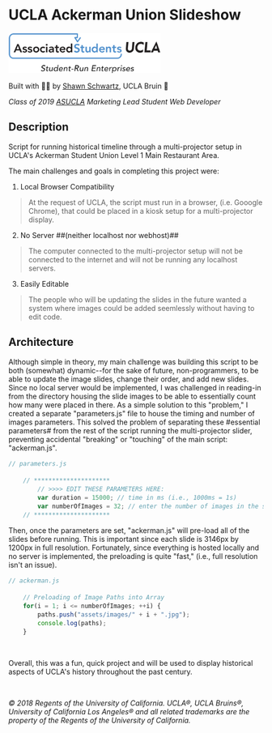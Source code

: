 # UCLA Ackerman Union Slideshow

<img src="/assets/images/asucla_student_u.png" width="300px" height="79px" alt="ASUCLA Student Union Logo">


Built with :blue_heart::yellow_heart: by [Shawn Schwartz](https://shawntylerschwartz.com), UCLA Bruin :bear: 

*Class of 2019*
*[ASUCLA](https://asucla.ucla.edu) Marketing Lead Student Web Developer*

## Description
Script for running historical timeline through a multi-projector setup in UCLA's Ackerman Student Union Level 1 Main Restaurant Area.

The main challenges and goals in completing this project were:

1. Local Browser Compatibility
 > At the request of UCLA, the script must run in a browser, (i.e. Gooogle Chrome), that could be placed in a kiosk setup for a multi-projector display.

2. No Server ##(neither localhost nor webhost)##
 > The computer connected to the multi-projector setup will not be connected to the internet and will not be running any localhost servers. 

3. Easily Editable
 > The people who will be updating the slides in the future wanted a system where images could be added seemlessly without having to edit code. 

## Architecture
Although simple in theory, my main challenge was building this script to be both (somewhat) dynamic--for the sake of future, non-programmers, to be able to update the image slides, change their order, and add new slides. Since no local server would be implemented, I was challenged in reading-in from the directory housing the slide images to be able to essentially count how many were placed in there. As a simple solution to this "problem," I created a separate "parameters.js" file to house the timing and number of images parameters. This solved the problem of separating these #essential parameters# from the rest of the script running the multi-projector slider, preventing accidental "breaking" or "touching" of the main script: "ackerman.js".

```javascript
// parameters.js

	// *********************
		// >>>> EDIT THESE PARAMETERS HERE:
		var duration = 15000; // time in ms (i.e., 1000ms = 1s)
		var numberOfImages = 32; // enter the number of images in the slideshow here
	// *********************
```

Then, once the parameters are set, "ackerman.js" will pre-load all of the slides before running. This is important since each slide is 3146px by 1200px in full resolution. Fortunately, since everything is hosted locally and no server is implemented, the preloading is quite "fast," (i.e., full resolution isn't an issue).

```javascript
// ackerman.js

	// Preloading of Image Paths into Array
	for(i = 1; i <= numberOfImages; ++i) {
		paths.push("assets/images/" + i + ".jpg");
		console.log(paths);
	}
```

<br />

Overall, this was a fun, quick project and will be used to display historical aspects of UCLA's history throughout the past century.


<br />

*© 2018 Regents of the University of California. UCLA®, UCLA Bruins®, University of California Los Angeles® and all related trademarks are the property of the Regents of the University of California.*